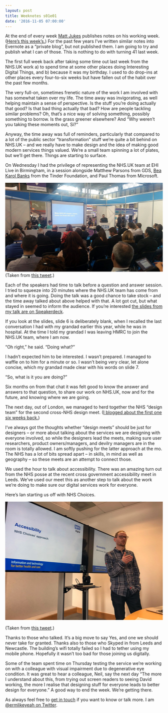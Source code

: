 ```yaml
---
layout: post
title: Weeknotes s01e01
date: '2016-11-05 07:00:00'
---
```

At the end of every week [Matt Jukes](//twitter.com/jukesie) publishes notes on his working week. ([Here’s this week’s.](//productforthepeople.xyz/weeknotes-s3e08-7974c08a2b20#.u16dwx78y)) For the past few years I’ve written similar notes into Evernote as a “private blog”, but not published them. I am going to try and publish what I can of those. This is nothing to do with turning 41 last week.

The first full week back after taking some time out last week from the NHS.UK work a) to spend time at some other places doing Interesting Digital Things, and b) because it was my birthday. I used to do drop-ins at other places every four-to-six weeks but have fallen out of the habit over the past few months.

The very full-on, sometimes frenetic nature of the work I am involved with has somewhat taken over my life. The time away was invigorating, as well helping maintain a sense of perspective. Is the stuff you’re doing actually that good? Is that bad thing actually that bad? How are people tackling similar problems? Oh, that’s a nice way of solving something, possibly something to borrow. Is the grass greener elsewhere? And “Why weren’t you taking these moments out, Si?”

Anyway, the time away was full of reminders, particularly that compared to a lot of the public sector “transformation” stuff we’re quite a bit behind on NHS.UK – and we really have to make design and the idea of making good modern services things valued. We’re a small team spinning a lot of plates, but we’ll get there. Things are starting to surface.

On Wednesday I had the privilege of representing the NHS.UK team at EHI Live in Birmingham, in a session alongside Matthew Parsons from GDS, [Bea Karol Banks](//twitter.com/beatricelucy) from the Tinder Foundation, and Paul Thomas from Microsoft.

![](/assets/ehi-live-2016.jpg)
(Taken from [this tweet](//twitter.com/NHSBenefits/status/793789684019232768).)

Each of the speakers had time to talk before a question and answer session. I tried to squeeze into 20 minutes where the NHS.UK team has come from and where it is going. Doing the talk was a good chance to take stock – and the time away talked about above helped with that. A lot got cut, but what stayed in seemed to inform the audience. If you’re interested [the slides from my talk are on Speakerdeck](//speakerdeck.com/idlesi/nhs-dot-uk-ehi-live).

If you look at the slides, slide 6 is deliberately blank, when I recalled the last conversation I had with my grandad earlier this year, while he was in hospital. At the time I told my grandad I was leaving HMRC to join the NHS.UK team, where I am now.

“Oh right,” he said. “Doing what?”

I hadn’t expected him to be interested. I wasn’t prepared. I managed to waffle on to him for a minute or so. I wasn’t being very clear, let alone concise, which my grandad made clear with his words on slide 7.

“So, what is it you are doing?”

Six months on from that chat it was felt good to know the answer and answers to that question, to share our work on NHS.UK, now and for the future, and knowing where we are going.

The next day, out of London, we managed to herd together the NHS “design team” for the second cross-NHS design meet. ([I blogged about the first one six weeks back.](//medium.com/@ermlikeyeah/getting-people-together-2abea8f542d4#.ovmcg13sx))

I’ve always got the thoughts whether “design meets” should be just for designers – or more about talking about the services we are designing with everyone involved, so while the designers lead the meets, making sure user researchers, product owners/managers, and devilry managers are in the room is totally allowed. I am softly pushing for the latter approach at the mo. The NHS has a lot of bits spread apart – in skills, in mind as well as geography – so these meets are an attempt to connect those.

We used the hour to talk about accessibility. There was an amazing turn out from the NHS posse at the recent cross government accessibility meet in Leeds. We’ve used our meet this as another step to talk about the work we’re doing to make sure our digital services work for everyone.

Here’s Ian starting us off with NHS Choices.

![](/assets/cross-nhs-design-2.jpg)

(Taken from [this tweet](//twitter.com/ermlikeyeah/status/794177667843162112).)

Thanks to those who talked. It’s a big move to say Yes, and one we should never take for granted. Thanks also to those who Skyped in from Leeds and Newcastle. The building’s wifi totally failed so I had to tether using my mobile phone. Hopefully it wasn’t too bad for those joining us digitally.

Some of the team spent time on Thursday testing the service we’re working on with a colleague with visual impairment due to degenerative eye condition. It was great to hear a colleague, Neil, say the next day “The more I understand about this, from trying out screen readers to seeing David working, the more I realise that designing stuff for everyone leads to better design for everyone.” A good way to end the week. We’re getting there.

As always feel free to [get in touch](/contact) if you want to know or talk more. I am [@ermlikeyeah on Twitter](//www.twitter.com/ermlikeyeah).
